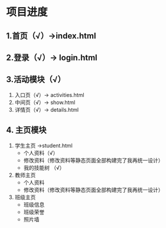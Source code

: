 # 项目进度

## 1.首页（√）->index.html

## 2.登录（√）-> login.html

## 3.活动模块（√）

1. 入口页（√）-> activities.html
2. 中间页（√）-> show.html
3. 详情页（√）-> details.html 

## 4. 主页模块

1. 学生主页 ->student.html
   - 个人资料（√）
   - 修改资料（修改资料等静态页面全部构建完了我再统一设计）
   - 我的技能树 （√）
2. 教师主页
   - 个人资料
   - 修改资料（修改资料等静态页面全部构建完了我再统一设计）
3. 班级主页
   - 班级信息
   - 班级荣誉
   - 照片墙